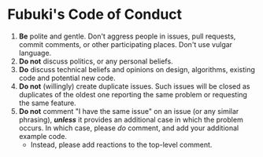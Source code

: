 # Fubuki's Code of Conduct

1. **Be** polite and gentle. Don't aggress people in issues, pull requests, commit comments, or other participating places. Don't use vulgar language.
2. **Do not** discuss politics, or any personal beliefs.
3. **Do** discuss technical beliefs and opinions on design, algorithms, existing code and potential new code.
4. **Do not** (willingly) create duplicate issues. Such issues will be closed as duplicates of the oldest one reporting the same problem or requesting the same feature.
5. **Do not** comment "I have the same issue" on an issue (or any similar phrasing), ***unless*** it provides an additional case in which the problem occurs. In which case, please _do_ comment, and add your additional example code.
    - Instead, please add reactions to the top-level comment.
